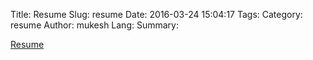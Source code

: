 Title: Resume
Slug: resume
Date: 2016-03-24 15:04:17
Tags: 
Category: resume
Author: mukesh
Lang: 
Summary: 


[Resume ](https://www.dropbox.com/s/6paxwgajkke84ie/MukeshYadav.pdf)